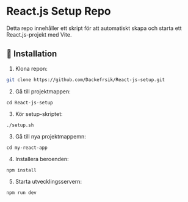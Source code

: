 # React.js Setup Repo

Detta repo innehåller ett skript för att automatiskt skapa och starta ett React.js-projekt med Vite.

## 🚀 Installation

1. Klona repon:
```sh
git clone https://github.com/Dackefrsik/React-js-setup.git
```

2. Gå till projektmappen:

```
cd React-js-setup
```
3. Kör setup-skriptet:

 ```
./setup.sh
```
3. Gå till nya projektmappemn: 

```
cd my-react-app
```

4. Installera beroenden:
```
npm install
```
5. Starta utvecklingsservern: 
```
npm run dev
```
